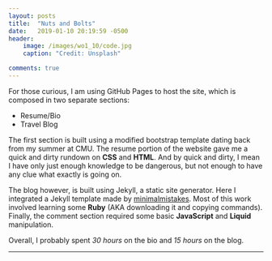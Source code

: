 ```yaml
---
layout: posts
title:  "Nuts and Bolts"
date:   2019-01-10 20:19:59 -0500
header: 
    image: /images/wo1_10/code.jpg
    caption: "Credit: Unsplash" 

comments: true
---
```


For those curious, I am using GitHub Pages to host the site, which is composed in two separate sections:

- Resume/Bio
- Travel Blog

The first section is built using a modified bootstrap template dating back from my summer at CMU. The resume portion of the website gave me a quick and dirty rundown on **CSS** and **HTML**. And by quick and dirty, I mean I have only just enough knowledge to be dangerous, but not enough to have any clue what exactly is going on.

The blog however, is built using Jekyll, a static site generator. Here I integrated a Jekyll template made by [minimalmistakes](https://mmistakes.github.io/minimal-mistakes/). Most of this work involved learning some **Ruby** (AKA downloading it and copying commands). Finally, the comment section required some basic **JavaScript** and **Liquid** manipulation.



Overall, I probably spent *30 hours* on the bio and *15 hours* on the blog.

---

